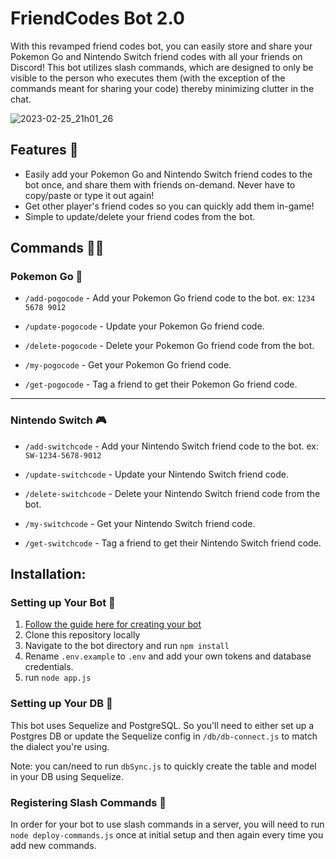 # FriendCodes Bot 2.0 
With this revamped friend codes bot, you can easily store and share your Pokemon Go and Nintendo Switch friend codes with all your friends on Discord! This bot utilizes slash commands, which are designed to only be visible to the person who executes them (with the exception of the commands meant for sharing your code) thereby minimizing clutter in the chat.

![2023-02-25_21h01_26](https://user-images.githubusercontent.com/13428576/221390067-cf77b541-f413-476a-907a-a577f35219f8.png)

## Features :star2:
* Easily add your Pokemon Go and Nintendo Switch friend codes to the bot once, and share them with friends on-demand. Never have to copy/paste or type it out again!
* Get other player's friend codes so you can quickly add them in-game!
* Simple to update/delete your friend codes from the bot.

## Commands :mage_man:

### Pokemon Go :iphone:

* `/add-pogocode` - Add your Pokemon Go friend code to the bot. ex: `1234 5678 9012`

* `/update-pogocode` - Update your Pokemon Go friend code.

* `/delete-pogocode` - Delete your Pokemon Go friend code from the bot.

* `/my-pogocode` - Get your Pokemon Go friend code.

* `/get-pogocode` - Tag a friend to get their Pokemon Go friend code.
***
### Nintendo Switch :video_game:
* `/add-switchcode` - Add your Nintendo Switch friend code to the bot. ex: `SW-1234-5678-9012`

* `/update-switchcode` - Update your Nintendo Switch friend code.

* `/delete-switchcode` - Delete your Nintendo Switch friend code from the bot.

* `/my-switchcode` - Get your Nintendo Switch friend code.

* `/get-switchcode` - Tag a friend to get their Nintendo Switch friend code.

## Installation:

### Setting up Your Bot :robot:
1.  [Follow the guide here for creating your bot](https://discordjs.guide/preparations/setting-up-a-bot-application.html)
2.  Clone this repository locally
3.  Navigate to the bot directory and run `npm install`
4.  Rename `.env.example` to `.env` and add your own tokens and database credentials.
5.  run `node app.js`

### Setting up Your DB :minidisc:
This bot uses Sequelize and PostgreSQL. So you'll need to either set up a Postgres DB or update the Sequelize config in `/db/db-connect.js` to match the dialect you're using.

Note: you can/need to run `dbSync.js` to quickly create the table and model in your DB using Sequelize.
 
### Registering Slash Commands :memo:
In order for your bot to use slash commands in a server, you will need to run `node deploy-commands.js` once at initial setup and then again every time you add new commands.
